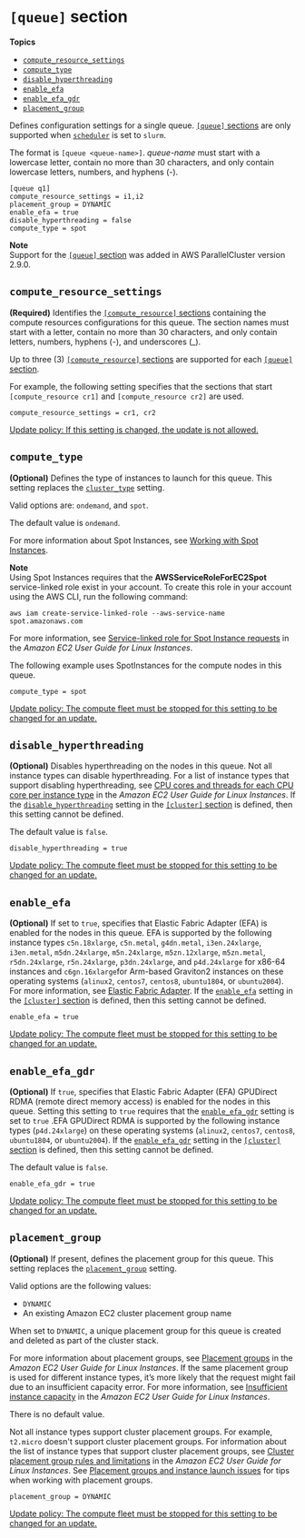 # `[queue]` section<a name="queue-section"></a>

**Topics**
+ [`compute_resource_settings`](#queue-compute-resource-settings)
+ [`compute_type`](#queue-compute-type)
+ [`disable_hyperthreading`](#queue-disable-hyperthreading)
+ [`enable_efa`](#queue-enable-efa)
+ [`enable_efa_gdr`](#queue-enable-efa-gdr)
+ [`placement_group`](#queue-placement-group)

Defines configuration settings for a single queue\. [`[queue]` sections](#queue-section) are only supported when [`scheduler`](cluster-definition.md#scheduler) is set to `slurm`\.

The format is `[queue <queue-name>]`\. *queue\-name* must start with a lowercase letter, contain no more than 30 characters, and only contain lowercase letters, numbers, and hyphens \(\-\)\.

```
[queue q1]
compute_resource_settings = i1,i2
placement_group = DYNAMIC
enable_efa = true
disable_hyperthreading = false
compute_type = spot
```

**Note**  
Support for the [`[queue]` section](#queue-section) was added in AWS ParallelCluster version 2\.9\.0\.

## `compute_resource_settings`<a name="queue-compute-resource-settings"></a>

**\(Required\)** Identifies the [`[compute_resource]` sections](compute-resource-section.md) containing the compute resources configurations for this queue\. The section names must start with a letter, contain no more than 30 characters, and only contain letters, numbers, hyphens \(\-\), and underscores \(\_\)\.

Up to three \(3\) [`[compute_resource]` sections](compute-resource-section.md) are supported for each [`[queue]` section](#queue-section)\.

For example, the following setting specifies that the sections that start `[compute_resource cr1]` and `[compute_resource cr2]` are used\.

```
compute_resource_settings = cr1, cr2
```

[Update policy: If this setting is changed, the update is not allowed.](using-pcluster-update.md#update-policy-fail)

## `compute_type`<a name="queue-compute-type"></a>

**\(Optional\)** Defines the type of instances to launch for this queue\. This setting replaces the [`cluster_type`](cluster-definition.md#cluster-type) setting\.

Valid options are: `ondemand`, and `spot`\.

The default value is `ondemand`\.

For more information about Spot Instances, see [Working with Spot Instances](spot.md)\.

**Note**  
Using Spot Instances requires that the **AWSServiceRoleForEC2Spot** service\-linked role exist in your account\. To create this role in your account using the AWS CLI, run the following command:  

```
aws iam create-service-linked-role --aws-service-name spot.amazonaws.com
```
For more information, see [Service\-linked role for Spot Instance requests](https://docs.aws.amazon.com/AWSEC2/latest/UserGuide/spot-requests.html#service-linked-roles-spot-instance-requests) in the *Amazon EC2 User Guide for Linux Instances*\.

The following example uses SpotInstances for the compute nodes in this queue\.

```
compute_type = spot
```

[Update policy: The compute fleet must be stopped for this setting to be changed for an update.](using-pcluster-update.md#update-policy-compute-fleet)

## `disable_hyperthreading`<a name="queue-disable-hyperthreading"></a>

**\(Optional\)** Disables hyperthreading on the nodes in this queue\. Not all instance types can disable hyperthreading\. For a list of instance types that support disabling hyperthreading, see [CPU cores and threads for each CPU core per instance type](https://docs.aws.amazon.com/AWSEC2/latest/UserGuide/instance-optimize-cpu.html#cpu-options-supported-instances-values) in the *Amazon EC2 User Guide for Linux Instances*\. If the [`disable_hyperthreading`](cluster-definition.md#disable-hyperthreading) setting in the [`[cluster]` section](cluster-definition.md) is defined, then this setting cannot be defined\.

The default value is `false`\.

```
disable_hyperthreading = true
```

[Update policy: The compute fleet must be stopped for this setting to be changed for an update.](using-pcluster-update.md#update-policy-compute-fleet)

## `enable_efa`<a name="queue-enable-efa"></a>

**\(Optional\)** If set to `true`, specifies that Elastic Fabric Adapter \(EFA\) is enabled for the nodes in this queue\. EFA is supported by the following instance types `c5n.18xlarge`, `c5n.metal`, `g4dn.metal`, `i3en.24xlarge`, `i3en.metal`, `m5dn.24xlarge`, `m5n.24xlarge`, `m5zn.12xlarge`, `m5zn.metal`, `r5dn.24xlarge`, `r5n.24xlarge`, `p3dn.24xlarge`, and `p4d.24xlarge` for x86\-64 instances and `c6gn.16xlarge`for Arm\-based Graviton2 instances on these operating systems \(`alinux2`, `centos7`, `centos8`, `ubuntu1804`, or `ubuntu2004`\)\. For more information, see [Elastic Fabric Adapter](efa.md)\. If the [`enable_efa`](cluster-definition.md#enable-efa) setting in the [`[cluster]` section](cluster-definition.md) is defined, then this setting cannot be defined\.

```
enable_efa = true
```

[Update policy: The compute fleet must be stopped for this setting to be changed for an update.](using-pcluster-update.md#update-policy-compute-fleet)

## `enable_efa_gdr`<a name="queue-enable-efa-gdr"></a>

**\(Optional\)** If `true`, specifies that Elastic Fabric Adapter \(EFA\) GPUDirect RDMA \(remote direct memory access\) is enabled for the nodes in this queue\. Setting this setting to `true` requires that the [`enable_efa_gdr`](#queue-enable-efa-gdr) setting is set to `true` \.EFA GPUDirect RDMA is supported by the following instance types \(`p4d.24xlarge`\) on these operating systems \(`alinux2`, `centos7`, `centos8`, `ubuntu1804`, or `ubuntu2004`\)\. If the [`enable_efa_gdr`](cluster-definition.md#enable-efa-gdr) setting in the [`[cluster]` section](cluster-definition.md) is defined, then this setting cannot be defined\.

The default value is `false`\.

```
enable_efa_gdr = true
```

[Update policy: The compute fleet must be stopped for this setting to be changed for an update.](using-pcluster-update.md#update-policy-compute-fleet)

## `placement_group`<a name="queue-placement-group"></a>

**\(Optional\)** If present, defines the placement group for this queue\. This setting replaces the [`placement_group`](cluster-definition.md#placement-group) setting\.

Valid options are the following values:
+ `DYNAMIC`
+ An existing Amazon EC2 cluster placement group name

When set to `DYNAMIC`, a unique placement group for this queue is created and deleted as part of the cluster stack\.

For more information about placement groups, see [Placement groups](https://docs.aws.amazon.com/AWSEC2/latest/UserGuide/placement-groups.html) in the *Amazon EC2 User Guide for Linux Instances*\. If the same placement group is used for different instance types, it’s more likely that the request might fail due to an insufficient capacity error\. For more information, see [Insufficient instance capacity](https://docs.aws.amazon.com/AWSEC2/latest/UserGuide/troubleshooting-launch.html#troubleshooting-launch-capacity) in the *Amazon EC2 User Guide for Linux Instances*\.

There is no default value\.

Not all instance types support cluster placement groups\. For example, `t2.micro` doesn't support cluster placement groups\. For information about the list of instance types that support cluster placement groups, see [Cluster placement group rules and limitations](https://docs.aws.amazon.com/AWSEC2/latest/UserGuide/placement-groups.html#placement-groups-limitations-cluster) in the *Amazon EC2 User Guide for Linux Instances*\. See [Placement groups and instance launch issues](troubleshooting.md#placement-groups-and-instance-launch-issues) for tips when working with placement groups\.

```
placement_group = DYNAMIC
```

[Update policy: The compute fleet must be stopped for this setting to be changed for an update.](using-pcluster-update.md#update-policy-compute-fleet)